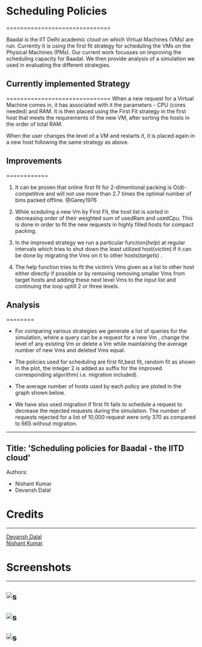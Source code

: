# Scheduling Policies
==============================

Baadal is the IIT Delhi academic cloud on which Virtual Machines (VMs)
are run. Currently it is using the first fit strategy for scheduling the
VMs on the Physical Machines (PMs). Our current work focusses on
improving the scheduling capacity for Baadal. We then provide analysis
of a simulation we used in evaluating the different strategies.

## Currently implemented Strategy
==============================
When a new request for a Virtual Machine comes in, it has associated
with it the parameters - CPU (cores needed) and RAM. It is then placed
using the First Fit strategy in the first host that meets the
requirements of the new VM, after sorting the hosts in the order of
total RAM.

When the user changes the level of a VM and restarts it, it is placed
again in a new host following the same strategy as above.

## Improvements
============
1.  <span> It can be proven that online first fit for 2-dimentional
    packing is O(d)-competitive and will not use more than 2.7 times the
    optimal number of bins packed offline. @Garey1976 </span>

2.  <span>While sceduling a new Vm by First Fit, the host list is sorted
    in decreasing order of their weighted sum of usedRam and usedCpu.
    This is done in order to fit the new requests in highly filled hosts
    for compact packing.</span>

3.  <span>In the improved strategy we run a particular function(*help*)
    at regular intervals which tries to shut down the least utilized
    host(*victim*) if it can be done by migrating the Vms on it to other
    hosts(*targets*) .</span>

4.  <span>The help function tries to fit the victim’s Vms given as a
    list to other host either directly if possible or by removing
    removing smaller Vms from target hosts and adding these next level
    Vms to the input list and continuing the loop uptill 2 or three
    levels. </span>

## Analysis
========
-   <span>For comparing various strategies we generate a list of queries
    for the simulation, where a query can be a request for a new Vm ,
    change the level of any existing Vm or delete a Vm while maintaining
    the average number of new Vms and deleted Vms equal. </span>

-   <span>The policies used for scheduling are first fit,best fit,
    random fit as shown in the plot, the integer 2 is added as suffix
    for the improved corresponding algorithm( i.e. migration included).
    </span>

-   The average number of hosts used by each policy are ploted in the
    graph shown below.

<!--     ![Simulation Results]()

-   ![Initial State of Vms and Hosts](h1)

    ![Host 51 shut down and its Vms migrated to other hosts](h2) -->

-   <span> We have also used migration if first fit fails to schedule a
    request to decrease the rejected requests during the simulation. The
    number of requests rejected for a list of 10,000 request were only
    370 as compared to 665 without migration. </span>


------
## Title: 'Scheduling policies for Baadal - the IITD cloud'
Authors:
- Nishant Kumar
- Devansh Dalal <br>


# Credits
----------------
[Devansh Dalal](https://github.com/devanshdalal) <br>
[Nishant Kumar](https://github.com/nish-kr) <br>


# Screenshots
----------------
![s](https://cloud.githubusercontent.com/assets/5080310/13222407/c69910f6-d9a5-11e5-902a-1195cfb6ab62.png)
----------------
![s](https://cloud.githubusercontent.com/assets/5080310/13222411/c6b9594c-d9a5-11e5-959b-8f9b481f4843.png)
----------------
![s](https://cloud.githubusercontent.com/assets/5080310/13222393/c6322616-d9a5-11e5-8c78-a9d68114ca9a.jpg)
----------------
